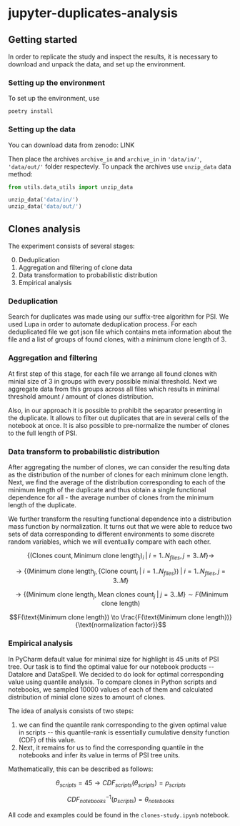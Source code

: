 # jupyter-duplicates-analysis

## Getting started

In order to replicate the study and inspect the results,
it is necessary to download and unpack the data,
and set up the environment.

### Setting up the environment

To set up the environment, use

```
poetry install
```

### Setting up the data

You can download data from zenodo: LINK

Then place the archives `archive_in` and `archive_in` in `'data/in/'`, `'data/out/'` folder respectevly.
To unpack the archives use `unzip_data` data method:

```python
from utils.data_utils import unzip_data

unzip_data('data/in/')
unzip_data('data/out/')
```

## Clones analysis

The experiment consists of several stages:

0. Deduplication
1. Aggregation and filtering of clone data
2. Data transformation to probabilistic distribution
3. Empirical analysis

### Deduplication

Search for duplicates was made using our suffix-tree algorithm for PSI. We used Lupa in order to automate deduplication
process. For each deduplicated file we got json file which contains meta information about the file and a list of groups of found
clones, with a minimum clone length of 3.

### Aggregation and filtering

At first step of this stage, for each file we arrange all found clones with minial size of 3 in groups with every 
possible minial threshold. Next we aggregate data from this groups across all files which results in 
minimal threshold amount / amount of clones distribution. 

Also, in our approach it is possible to prohibit the separator presenting in the duplicate.
It allows to filter out duplicates that are in several cells of the notebook at once.
It is also possible to pre-normalize the number of clones to the full length of PSI.

### Data transform to probabilistic distribution

After aggregating the number of clones, we can consider the resulting data as the distribution of the number
of clones for each minimum clone length. Next, we find the average of the distribution corresponding to each of
the minimum length of the duplicate and thus obtain a single functional dependence for all - the average number
of clones from the minimum length of the duplicate.

We further transform the resulting functional dependence into a distribution mass function by normalization.
It turns out that we were able to reduce two sets of data corresponding to different environments to some
discrete random variables, which we will eventually compare with each other.

$$\{(\text{Clones count}, \text{Minimum clone length}_j)_i \; | \; i = 1 ..N_{files}, j = 3..M\} \to$$

$$\to \{(\text{Minimum clone length}_j, \{\text{Clone count}_i \; | \; i = 1..N_{files} \}) \; | \; i = 1 ..N_{files}, j = 3..M\}$$

$$\to \{(\text{Minimum clone length}_j, \text{Mean clones count}_j \; | \; j = 3..M\} \sim F(\text{Minimum clone length})$$

$$F(\text{Minimum clone length}) \to \frac{F(\text{Minimum clone length})}{\text{normalization factor}}$$

### Empirical analysis


In PyCharm default value for minimal size for highlight is 45 units of PSI tree. 
Our task is to find the optimal value for our notebook products -- Datalore and DataSpell.
We decided to do look for optimal corresponding value using quantile analysis. 
To compare clones in Python scripts and notebooks, we sampled 10000 values of each of them and calculated 
distribution of minial clone sizes to amount of clones.


The idea of analysis consists of two steps:
1) we can find the quantile rank corresponding to the given optimal value in scripts -- this quantile-rank is essentially cumulative density function (CDF) of
this value.
2) Next, it remains for us to find the corresponding quantile in the notebooks and infer its value in 
terms of PSI tree units.

Mathematically, this can be described as follows:

$$\theta_{scripts} = 45 \to CDF_{scripts}(\theta_{scripts}) = p_{scripts}$$

$$CDF_{notebooks}^{-1} (p_{scripts}) = \theta_{notebooks}$$

All code and examples could be found in the `clones-study.ipynb` notebook.
